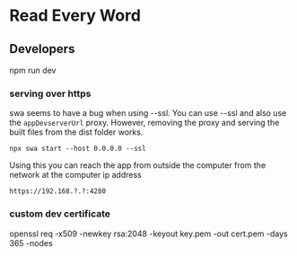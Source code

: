 # Read Every Word

## Developers

npm run dev

### serving over https
swa seems to have a bug when using --ssl.  You can use --ssl and  also use the `appDevserverUrl` proxy. However, removing the proxy and serving the built files from the dist folder works.

    npx swa start --host 0.0.0.0 --ssl

Using this you can reach the app from outside the computer from the network at the computer ip address

    https://192.168.?.?:4280

### custom dev certificate

  openssl req -x509 -newkey rsa:2048 -keyout key.pem -out cert.pem -days 365 -nodes
